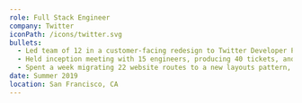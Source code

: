 ```yaml
---
role: Full Stack Engineer
company: Twitter
iconPath: /icons/twitter.svg
bullets:
  - Led team of 12 in a customer-facing redesign to Twitter Developer Portal, revamping dashboard and billing flow.
  - Held inception meeting with 15 engineers, producing 40 tickets, and then wrote entire technical design document.
  - Spent a week migrating 22 website routes to a new layouts pattern, writing over 500 lines of React in 11 files.
date: Summer 2019
location: San Francisco, CA
---
```

